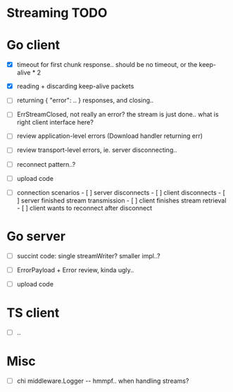 Streaming TODO
==============


# Go client

- [x] timeout for first chunk response.. should be no timeout, or the keep-alive * 2
- [x] reading + discarding keep-alive packets
- [ ] returning { "error": .. } responses, and closing..
- [ ] ErrStreamClosed, not really an error? the stream is just done.. what is right client interface here?
- [ ] review application-level errors (Download handler returning err)
- [ ] review transport-level errors, ie. server disconnecting..
- [ ] reconnect pattern..?
- [ ] upload code
- [ ] connection scenarios
      - [ ] server disconnects
      - [ ] client disconnects
      - [ ] server finished stream transmission
      - [ ] client finishes stream retrieval
      - [ ] client wants to reconnect after disconnect


# Go server

- [ ] succint code: single streamWriter? smaller impl..?
- [ ] ErrorPayload + Error review, kinda ugly..
- [ ] upload code



# TS client

- [ ] ..





# Misc

- [ ] chi middleware.Logger -- hmmpf.. when handling streams?
